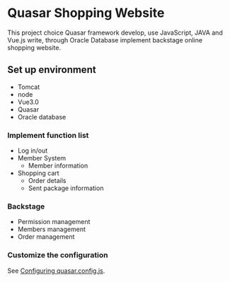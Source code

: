 # Quasar Shopping Website
This project choice Quasar framework develop, use JavaScript, JAVA and Vue.js write, through Oracle Database implement backstage online shopping website.

## Set up environment
* Tomcat
* node
* Vue3.0
* Quasar
* Oracle database

### Implement function list
* Log in/out
* Member System
    * Member information 
* Shopping cart
    * Order details 
    * Sent package information



### Backstage
* Permission management
* Members management
* Order management

### Customize the configuration
See [Configuring quasar.config.js](https://v2.quasar.dev/quasar-cli-vite/quasar-config-js).
